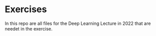 # Exercises

In this repo are all files for the Deep Learning Lecture in 2022
that are needet in the exercise.